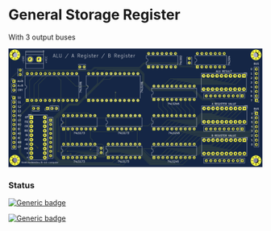# General Storage Register
With 3 output buses

![ALU](https://github.com/theWickedWebDev/8-bit-computer/blob/master/Modules/alu-module/ram-register-board.png?raw=true)

### Status

[![Generic badge](https://img.shields.io/badge/Status-In_Progress-yellow.svg)](https://shields.io/)

[![Generic badge](https://img.shields.io/badge/PCB-Shipping-yellow.svg)](https://shields.io/)
